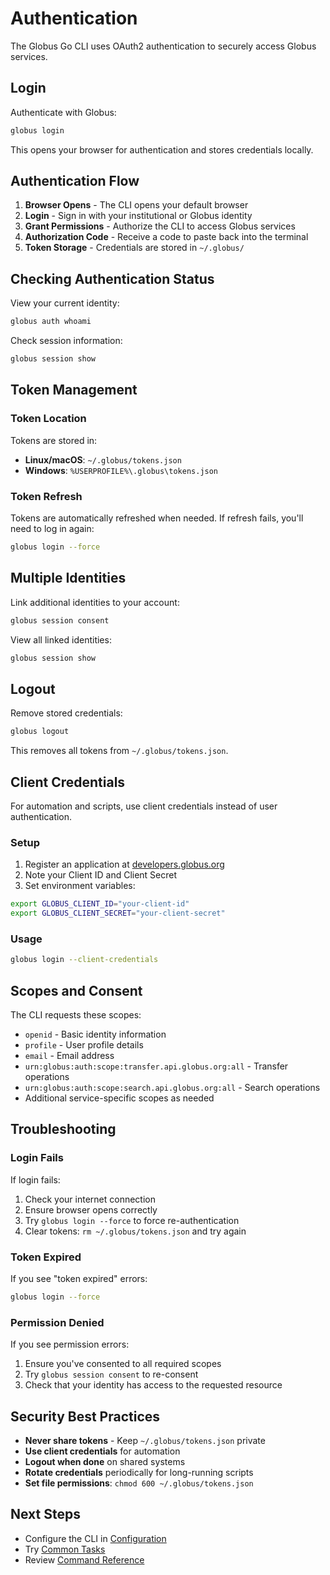 # Authentication

The Globus Go CLI uses OAuth2 authentication to securely access Globus services.

## Login

Authenticate with Globus:

```bash
globus login
```

This opens your browser for authentication and stores credentials locally.

## Authentication Flow

1. **Browser Opens** - The CLI opens your default browser
2. **Login** - Sign in with your institutional or Globus identity
3. **Grant Permissions** - Authorize the CLI to access Globus services
4. **Authorization Code** - Receive a code to paste back into the terminal
5. **Token Storage** - Credentials are stored in `~/.globus/`

## Checking Authentication Status

View your current identity:

```bash
globus auth whoami
```

Check session information:

```bash
globus session show
```

## Token Management

### Token Location

Tokens are stored in:

- **Linux/macOS**: `~/.globus/tokens.json`
- **Windows**: `%USERPROFILE%\.globus\tokens.json`

### Token Refresh

Tokens are automatically refreshed when needed. If refresh fails, you'll need to log in again:

```bash
globus login --force
```

## Multiple Identities

Link additional identities to your account:

```bash
globus session consent
```

View all linked identities:

```bash
globus session show
```

## Logout

Remove stored credentials:

```bash
globus logout
```

This removes all tokens from `~/.globus/tokens.json`.

## Client Credentials

For automation and scripts, use client credentials instead of user authentication.

### Setup

1. Register an application at [developers.globus.org](https://developers.globus.org)
2. Note your Client ID and Client Secret
3. Set environment variables:

```bash
export GLOBUS_CLIENT_ID="your-client-id"
export GLOBUS_CLIENT_SECRET="your-client-secret"
```

### Usage

```bash
globus login --client-credentials
```

## Scopes and Consent

The CLI requests these scopes:

- `openid` - Basic identity information
- `profile` - User profile details
- `email` - Email address
- `urn:globus:auth:scope:transfer.api.globus.org:all` - Transfer operations
- `urn:globus:auth:scope:search.api.globus.org:all` - Search operations
- Additional service-specific scopes as needed

## Troubleshooting

### Login Fails

If login fails:

1. Check your internet connection
2. Ensure browser opens correctly
3. Try `globus login --force` to force re-authentication
4. Clear tokens: `rm ~/.globus/tokens.json` and try again

### Token Expired

If you see "token expired" errors:

```bash
globus login --force
```

### Permission Denied

If you see permission errors:

1. Ensure you've consented to all required scopes
2. Try `globus session consent` to re-consent
3. Check that your identity has access to the requested resource

## Security Best Practices

- **Never share tokens** - Keep `~/.globus/tokens.json` private
- **Use client credentials** for automation
- **Logout when done** on shared systems
- **Rotate credentials** periodically for long-running scripts
- **Set file permissions**: `chmod 600 ~/.globus/tokens.json`

## Next Steps

- Configure the CLI in [Configuration](configuration.md)
- Try [Common Tasks](../guides/common-tasks.md)
- Review [Command Reference](../reference/index.md)
